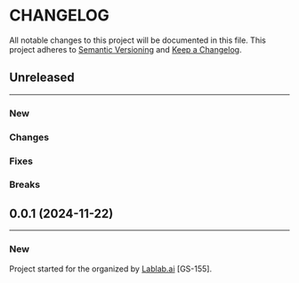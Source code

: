 # CHANGELOG

All notable changes to this project will be documented in this file.
This project adheres to [Semantic Versioning](http://semver.org/) and [Keep a Changelog](http://keepachangelog.com/).



## Unreleased
---

### New

### Changes

### Fixes

### Breaks


## 0.0.1 (2024-11-22)
---

### New
Project started for the [](https://lablab.ai/event/hackathon-llama-impact-pan-latam-es) organized by [Lablab.ai](https://lablab.ai) [GS-155].
